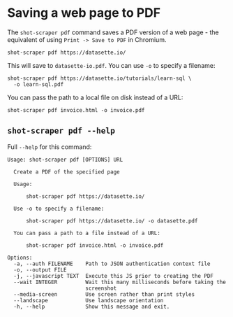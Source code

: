 # Saving a web page to PDF

The `shot-scraper pdf` command saves a PDF version of a web page - the equivalent of using `Print -> Save to PDF` in Chromium.

    shot-scraper pdf https://datasette.io/

This will save to `datasette-io.pdf`. You can use `-o` to specify a filename:

    shot-scraper pdf https://datasette.io/tutorials/learn-sql \
      -o learn-sql.pdf

You can pass the path to a local file on disk instead of a URL:

    shot-scraper pdf invoice.html -o invoice.pdf

## `shot-scraper pdf --help`

Full `--help` for this command:

<!-- [[[cog
import cog
from shot_scraper import cli
from click.testing import CliRunner
runner = CliRunner()
result = runner.invoke(cli.cli, ["pdf", "--help"])
help = result.output.replace("Usage: cli", "Usage: shot-scraper")
cog.out(
    "```\n{}\n```\n".format(help.strip())
)
]]] -->
```
Usage: shot-scraper pdf [OPTIONS] URL

  Create a PDF of the specified page

  Usage:

      shot-scraper pdf https://datasette.io/

  Use -o to specify a filename:

      shot-scraper pdf https://datasette.io/ -o datasette.pdf

  You can pass a path to a file instead of a URL:

      shot-scraper pdf invoice.html -o invoice.pdf

Options:
  -a, --auth FILENAME    Path to JSON authentication context file
  -o, --output FILE
  -j, --javascript TEXT  Execute this JS prior to creating the PDF
  --wait INTEGER         Wait this many milliseconds before taking the
                         screenshot
  --media-screen         Use screen rather than print styles
  --landscape            Use landscape orientation
  -h, --help             Show this message and exit.
```
<!-- [[[end]]] -->
